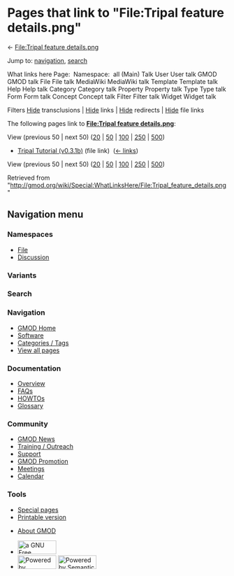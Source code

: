 <div id="mw-page-base" class="noprint">

</div>

<div id="mw-head-base" class="noprint">

</div>

<div id="content" class="mw-body" role="main">

<span id="top"></span>

<div id="mw-js-message" style="display:none;">

</div>



# <span dir="auto">Pages that link to "File:Tripal feature details.png"</span>

<div id="bodyContent">

<div id="contentSub">

← [File:Tripal feature
details.png](/wiki/File:Tripal_feature_details.png "File:Tripal feature details.png")

</div>

<div id="jump-to-nav" class="mw-jump">

Jump to: [navigation](#mw-navigation), [search](#p-search)

</div>

<div id="mw-content-text">

What links here Page:  Namespace:  all (Main) Talk User User talk GMOD
GMOD talk File File talk MediaWiki MediaWiki talk Template Template talk
Help Help talk Category Category talk Property Property talk Type Type
talk Form Form talk Concept Concept talk Filter Filter talk Widget
Widget talk

Filters
[Hide](/mediawiki/index.php?title=Special:WhatLinksHere/File:Tripal_feature_details.png&hidetrans=1 "Special:WhatLinksHere/File:Tripal feature details.png")
transclusions \|
[Hide](/mediawiki/index.php?title=Special:WhatLinksHere/File:Tripal_feature_details.png&hidelinks=1 "Special:WhatLinksHere/File:Tripal feature details.png")
links \|
[Hide](/mediawiki/index.php?title=Special:WhatLinksHere/File:Tripal_feature_details.png&hideredirs=1 "Special:WhatLinksHere/File:Tripal feature details.png")
redirects \|
[Hide](/mediawiki/index.php?title=Special:WhatLinksHere/File:Tripal_feature_details.png&hideimages=1 "Special:WhatLinksHere/File:Tripal feature details.png")
file links

The following pages link to **[File:Tripal feature
details.png](/wiki/File:Tripal_feature_details.png "File:Tripal feature details.png")**:

View (previous 50 \| next 50)
([20](/mediawiki/index.php?title=Special:WhatLinksHere/File:Tripal_feature_details.png&limit=20 "Special:WhatLinksHere/File:Tripal feature details.png")
\|
[50](/mediawiki/index.php?title=Special:WhatLinksHere/File:Tripal_feature_details.png&limit=50 "Special:WhatLinksHere/File:Tripal feature details.png")
\|
[100](/mediawiki/index.php?title=Special:WhatLinksHere/File:Tripal_feature_details.png&limit=100 "Special:WhatLinksHere/File:Tripal feature details.png")
\|
[250](/mediawiki/index.php?title=Special:WhatLinksHere/File:Tripal_feature_details.png&limit=250 "Special:WhatLinksHere/File:Tripal feature details.png")
\|
[500](/mediawiki/index.php?title=Special:WhatLinksHere/File:Tripal_feature_details.png&limit=500 "Special:WhatLinksHere/File:Tripal feature details.png"))

- [Tripal Tutorial
  (v0.3.1b)](/wiki/Tripal_Tutorial_(v0.3.1b) "Tripal Tutorial (v0.3.1b)")
  (file link) ‎ <span class="mw-whatlinkshere-tools">([←
  links](/mediawiki/index.php?title=Special:WhatLinksHere&target=Tripal+Tutorial+%28v0.3.1b%29 "Special:WhatLinksHere"))</span>

View (previous 50 \| next 50)
([20](/mediawiki/index.php?title=Special:WhatLinksHere/File:Tripal_feature_details.png&limit=20 "Special:WhatLinksHere/File:Tripal feature details.png")
\|
[50](/mediawiki/index.php?title=Special:WhatLinksHere/File:Tripal_feature_details.png&limit=50 "Special:WhatLinksHere/File:Tripal feature details.png")
\|
[100](/mediawiki/index.php?title=Special:WhatLinksHere/File:Tripal_feature_details.png&limit=100 "Special:WhatLinksHere/File:Tripal feature details.png")
\|
[250](/mediawiki/index.php?title=Special:WhatLinksHere/File:Tripal_feature_details.png&limit=250 "Special:WhatLinksHere/File:Tripal feature details.png")
\|
[500](/mediawiki/index.php?title=Special:WhatLinksHere/File:Tripal_feature_details.png&limit=500 "Special:WhatLinksHere/File:Tripal feature details.png"))

</div>

<div class="printfooter">

Retrieved from
"<http://gmod.org/wiki/Special:WhatLinksHere/File:Tripal_feature_details.png>"

</div>

<div id="catlinks" class="catlinks catlinks-allhidden">

</div>

<div class="visualClear">

</div>

</div>

</div>

<div id="mw-navigation">

## Navigation menu

<div id="mw-head">



<div id="left-navigation">

<div id="p-namespaces" class="vectorTabs" role="navigation"
aria-labelledby="p-namespaces-label">

### Namespaces

- <span id="ca-nstab-image"><a href="/wiki/File:Tripal_feature_details.png" accesskey="c"
  title="View the file page [c]">File</a></span>
- <span id="ca-talk"><a
  href="/mediawiki/index.php?title=File_talk:Tripal_feature_details.png&amp;action=edit&amp;redlink=1"
  accesskey="t"
  title="Discussion about the content page [t]">Discussion</a></span>

</div>

<div id="p-variants" class="vectorMenu emptyPortlet" role="navigation"
aria-labelledby="p-variants-label">

### 

### Variants[](#)

<div class="menu">

</div>

</div>

</div>

<div id="right-navigation">





</div>

<div id="p-search" role="search">

### Search

<div id="simpleSearch">

</div>

</div>

</div>

</div>

<div id="mw-panel">

<div id="p-logo" role="banner">

<a href="/wiki/Main_Page"
style="background-image: url(http://gmod.org/images/GMOD-cogs.png);"
title="Visit the main page"></a>

</div>

<div id="p-Navigation" class="portal" role="navigation"
aria-labelledby="p-Navigation-label">

### Navigation

<div class="body">

- <span id="n-GMOD-Home">[GMOD Home](/wiki/Main_Page)</span>
- <span id="n-Software">[Software](/wiki/GMOD_Components)</span>
- <span id="n-Categories-.2F-Tags">[Categories /
  Tags](/wiki/Categories)</span>
- <span id="n-View-all-pages">[View all
  pages](/wiki/Special:AllPages)</span>

</div>

</div>

<div id="p-Documentation" class="portal" role="navigation"
aria-labelledby="p-Documentation-label">

### Documentation

<div class="body">

- <span id="n-Overview">[Overview](/wiki/Overview)</span>
- <span id="n-FAQs">[FAQs](/wiki/Category:FAQ)</span>
- <span id="n-HOWTOs">[HOWTOs](/wiki/Category:HOWTO)</span>
- <span id="n-Glossary">[Glossary](/wiki/Glossary)</span>

</div>

</div>

<div id="p-Community" class="portal" role="navigation"
aria-labelledby="p-Community-label">

### Community

<div class="body">

- <span id="n-GMOD-News">[GMOD News](/wiki/GMOD_News)</span>
- <span id="n-Training-.2F-Outreach">[Training /
  Outreach](/wiki/Training_and_Outreach)</span>
- <span id="n-Support">[Support](/wiki/Support)</span>
- <span id="n-GMOD-Promotion">[GMOD
  Promotion](/wiki/GMOD_Promotion)</span>
- <span id="n-Meetings">[Meetings](/wiki/Meetings)</span>
- <span id="n-Calendar">[Calendar](/wiki/Calendar)</span>

</div>

</div>

<div id="p-tb" class="portal" role="navigation"
aria-labelledby="p-tb-label">

### Tools

<div class="body">

- <span id="t-specialpages"><a href="/wiki/Special:SpecialPages" accesskey="q"
  title="A list of all special pages [q]">Special pages</a></span>
- <span id="t-print"><a
  href="/mediawiki/index.php?title=Special:WhatLinksHere/File:Tripal_feature_details.png&amp;printable=yes"
  rel="alternate" accesskey="p"
  title="Printable version of this page [p]">Printable version</a></span>

</div>

</div>

</div>

</div>

<div id="footer" role="contentinfo">

- <span id="footer-places-about">[About
  GMOD](/wiki/GMOD:About "GMOD:About")</span>

<!-- -->

- <span id="footer-copyrightico">[<img src="http://www.gnu.org/graphics/gfdl-logo-small.png" width="88"
  height="31" alt="a GNU Free Documentation License" />](http://www.gnu.org/licenses/fdl-1.3.html)</span>
- <span id="footer-poweredbyico">[<img src="/mediawiki/skins/common/images/poweredby_mediawiki_88x31.png"
  width="88" height="31" alt="Powered by MediaWiki" />](//www.mediawiki.org/)
  [<img
  src="/mediawiki/extensions/SemanticMediaWiki/includes/../resources/images/smw_button.png"
  width="88" height="31" alt="Powered by Semantic MediaWiki" />](https://www.semantic-mediawiki.org/wiki/Semantic_MediaWiki)</span>

<div style="clear:both">

</div>

</div>
